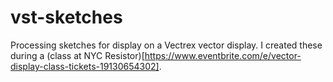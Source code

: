 # vst-sketches

Processing sketches for display on a Vectrex vector display. I created these during a (class at NYC Resistor)[https://www.eventbrite.com/e/vector-display-class-tickets-19130654302].

